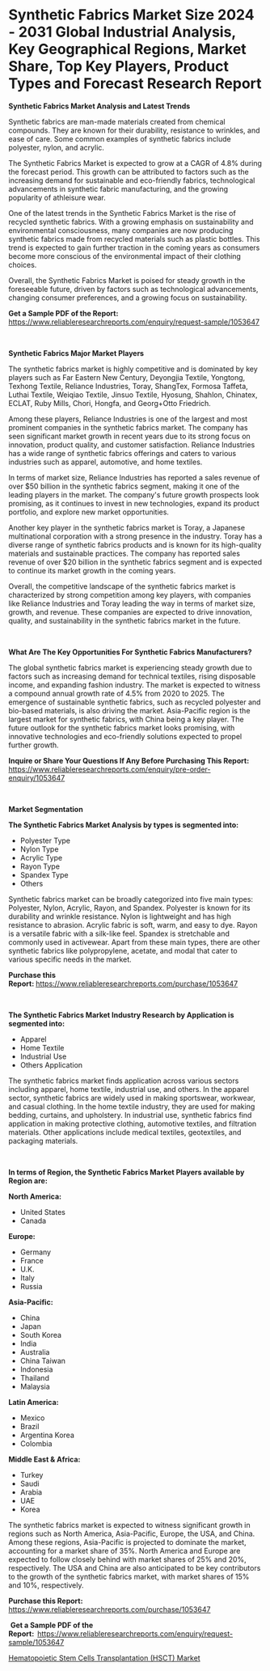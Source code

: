 <p><h1>Synthetic Fabrics Market Size 2024 - 2031 Global Industrial Analysis, Key Geographical Regions, Market Share, Top Key Players, Product Types and Forecast Research Report</h1></p><p><strong>Synthetic Fabrics Market Analysis and Latest Trends</strong></p>
<p><p>Synthetic fabrics are man-made materials created from chemical compounds. They are known for their durability, resistance to wrinkles, and ease of care. Some common examples of synthetic fabrics include polyester, nylon, and acrylic.</p><p>The Synthetic Fabrics Market is expected to grow at a CAGR of 4.8% during the forecast period. This growth can be attributed to factors such as the increasing demand for sustainable and eco-friendly fabrics, technological advancements in synthetic fabric manufacturing, and the growing popularity of athleisure wear.</p><p>One of the latest trends in the Synthetic Fabrics Market is the rise of recycled synthetic fabrics. With a growing emphasis on sustainability and environmental consciousness, many companies are now producing synthetic fabrics made from recycled materials such as plastic bottles. This trend is expected to gain further traction in the coming years as consumers become more conscious of the environmental impact of their clothing choices.</p><p>Overall, the Synthetic Fabrics Market is poised for steady growth in the foreseeable future, driven by factors such as technological advancements, changing consumer preferences, and a growing focus on sustainability.</p></p>
<p><strong>Get a Sample PDF of the Report:&nbsp;</strong> <a href="https://www.reliableresearchreports.com/enquiry/request-sample/1053647">https://www.reliableresearchreports.com/enquiry/request-sample/1053647</a></p>
<p>&nbsp;</p>
<p><strong>Synthetic Fabrics Major Market Players</strong></p>
<p><p>The synthetic fabrics market is highly competitive and is dominated by key players such as Far Eastern New Century, Deyongjia Textile, Yongtong, Texhong Textile, Reliance Industries, Toray, ShangTex, Formosa Taffeta, Luthai Textile, Weiqiao Textile, Jinsuo Textile, Hyosung, Shahlon, Chinatex, ECLAT, Ruby Mills, Chori, Hongfa, and Georg+Otto Friedrich.</p><p>Among these players, Reliance Industries is one of the largest and most prominent companies in the synthetic fabrics market. The company has seen significant market growth in recent years due to its strong focus on innovation, product quality, and customer satisfaction. Reliance Industries has a wide range of synthetic fabrics offerings and caters to various industries such as apparel, automotive, and home textiles.</p><p>In terms of market size, Reliance Industries has reported a sales revenue of over $50 billion in the synthetic fabrics segment, making it one of the leading players in the market. The company's future growth prospects look promising, as it continues to invest in new technologies, expand its product portfolio, and explore new market opportunities.</p><p>Another key player in the synthetic fabrics market is Toray, a Japanese multinational corporation with a strong presence in the industry. Toray has a diverse range of synthetic fabrics products and is known for its high-quality materials and sustainable practices. The company has reported sales revenue of over $20 billion in the synthetic fabrics segment and is expected to continue its market growth in the coming years.</p><p>Overall, the competitive landscape of the synthetic fabrics market is characterized by strong competition among key players, with companies like Reliance Industries and Toray leading the way in terms of market size, growth, and revenue. These companies are expected to drive innovation, quality, and sustainability in the synthetic fabrics market in the future.</p></p>
<p>&nbsp;</p>
<p><strong>What Are The Key Opportunities For Synthetic Fabrics Manufacturers?</strong></p>
<p><p>The global synthetic fabrics market is experiencing steady growth due to factors such as increasing demand for technical textiles, rising disposable income, and expanding fashion industry. The market is expected to witness a compound annual growth rate of 4.5% from 2020 to 2025. The emergence of sustainable synthetic fabrics, such as recycled polyester and bio-based materials, is also driving the market. Asia-Pacific region is the largest market for synthetic fabrics, with China being a key player. The future outlook for the synthetic fabrics market looks promising, with innovative technologies and eco-friendly solutions expected to propel further growth.</p></p>
<p><strong>Inquire or Share Your Questions If Any Before Purchasing This Report:</strong> <a href="https://www.reliableresearchreports.com/enquiry/pre-order-enquiry/1053647">https://www.reliableresearchreports.com/enquiry/pre-order-enquiry/1053647</a></p>
<p>&nbsp;</p>
<p><strong>Market Segmentation</strong></p>
<p><strong>The Synthetic Fabrics Market Analysis by types is segmented into:</strong></p>
<p><ul><li>Polyester Type</li><li>Nylon Type</li><li>Acrylic Type</li><li>Rayon Type</li><li>Spandex Type</li><li>Others</li></ul></p>
<p><p>Synthetic fabrics market can be broadly categorized into five main types: Polyester, Nylon, Acrylic, Rayon, and Spandex. Polyester is known for its durability and wrinkle resistance. Nylon is lightweight and has high resistance to abrasion. Acrylic fabric is soft, warm, and easy to dye. Rayon is a versatile fabric with a silk-like feel. Spandex is stretchable and commonly used in activewear. Apart from these main types, there are other synthetic fabrics like polypropylene, acetate, and modal that cater to various specific needs in the market.</p></p>
<p><strong>Purchase this Report:&nbsp;</strong><a href="https://www.reliableresearchreports.com/purchase/1053647">https://www.reliableresearchreports.com/purchase/1053647</a></p>
<p>&nbsp;</p>
<p><strong>The Synthetic Fabrics Market Industry Research by Application is segmented into:</strong></p>
<p><ul><li>Apparel</li><li>Home Textile</li><li>Industrial Use</li><li>Others Application</li></ul></p>
<p><p>The synthetic fabrics market finds application across various sectors including apparel, home textile, industrial use, and others. In the apparel sector, synthetic fabrics are widely used in making sportswear, workwear, and casual clothing. In the home textile industry, they are used for making bedding, curtains, and upholstery. In industrial use, synthetic fabrics find application in making protective clothing, automotive textiles, and filtration materials. Other applications include medical textiles, geotextiles, and packaging materials.</p></p>
<p>&nbsp;</p>
<p><strong>In terms of Region, the Synthetic Fabrics Market Players available by Region are:</strong></p>
<p>
    <p> <strong> North America: </strong>
        <ul>
            <li>United States</li>
            <li>Canada</li>
        </ul>
        </p> 
    <p> <strong> Europe: </strong>
        <ul>
            <li>Germany</li>
            <li>France</li>
            <li>U.K.</li>
            <li>Italy</li>
            <li>Russia</li>
        </ul>
        </p> 
    <p> <strong> Asia-Pacific: </strong>
        <ul>
            <li>China</li>
            <li>Japan</li>
            <li>South Korea</li>
            <li>India</li>
            <li>Australia</li>
            <li>China Taiwan</li>
            <li>Indonesia</li>
            <li>Thailand</li>
            <li>Malaysia</li>
        </ul>
        </p> 
    <p> <strong> Latin America: </strong>
        <ul>
            <li>Mexico</li>
            <li>Brazil</li>
            <li>Argentina Korea</li>
            <li>Colombia</li>
        </ul>
        </p> 
    <p> <strong> Middle East & Africa: </strong>
        <ul>
            <li>Turkey</li>
            <li>Saudi</li>
            <li>Arabia</li>
            <li>UAE</li>
            <li>Korea</li>
        </ul>
    </p>
    </p>
<p><p>The synthetic fabrics market is expected to witness significant growth in regions such as North America, Asia-Pacific, Europe, the USA, and China. Among these regions, Asia-Pacific is projected to dominate the market, accounting for a market share of 35%. North America and Europe are expected to follow closely behind with market shares of 25% and 20%, respectively. The USA and China are also anticipated to be key contributors to the growth of the synthetic fabrics market, with market shares of 15% and 10%, respectively.</p></p>
<p><strong>Purchase this Report: </strong><a href="https://www.reliableresearchreports.com/purchase/1053647">https://www.reliableresearchreports.com/purchase/1053647</a></p>
<p>&nbsp;<strong>Get a Sample PDF of the Report:&nbsp;&nbsp;</strong><a href="https://www.reliableresearchreports.com/enquiry/request-sample/1053647">https://www.reliableresearchreports.com/enquiry/request-sample/1053647</a></p>
<p><strong></strong></p>
<p><p><a href="https://natural-crush-b99.notion.site/Insights-into-Hematopoietic-Stem-Cells-Transplantation-HSCT-Market-Size-Analysing-Market-Share-T-4d3ef6245e2842c0bd1b0e1d16ec1160">Hematopoietic Stem Cells Transplantation (HSCT) Market</a></p></p>